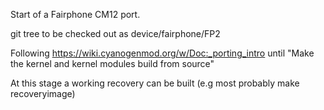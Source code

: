 Start of a Fairphone CM12 port.

git tree to be checked out as device/fairphone/FP2

Following https://wiki.cyanogenmod.org/w/Doc:_porting_intro until
"Make the kernel and kernel modules build from source"

At this stage a working recovery can be built (e.g most probably make recoveryimage)
